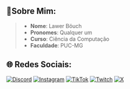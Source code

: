 ## 🌟Sobre Mim:
> - **Nome**: Lawer Böuch
> - **Pronomes**: Qualquer um
> - **Curso**: Ciência da Computação
> - **Faculdade**: PUC-MG


## 🌐 Redes Sociais:
[![Discord](https://img.shields.io/badge/Discord-%237289DA.svg?logo=discord&logoColor=white)](https://discordapp.com/users/529652626103599105) [![Instagram](https://img.shields.io/badge/Instagram-%23E4405F.svg?logo=Instagram&logoColor=white)](https://instagram.com/lawer.bouch) [![TikTok](https://img.shields.io/badge/TikTok-%23000000.svg?logo=TikTok&logoColor=white)](https://tiktok.com/@laaawer) [![Twitch](https://img.shields.io/badge/Twitch-%239146FF.svg?logo=Twitch&logoColor=white)](https://twitch.tv/laaawer) [![X](https://img.shields.io/badge/X-black.svg?logo=X&logoColor=white)](https://x.com/laaawer) 
